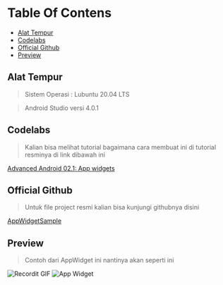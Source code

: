 # Table Of Contens
- [Alat Tempur](#alat-tempur)
- [Codelabs](#codelabs)
- [Official Github](#official-github)
- [Preview](#preview)

## Alat Tempur
> Sistem Operasi : Lubuntu 20.04 LTS

> Android Studio versi 4.0.1


## Codelabs
> Kalian bisa melihat tutorial bagaimana cara membuat ini di tutorial resminya di link dibawah ini

[Advanced Android 02.1: App widgets](https://codelabs.developers.google.com/codelabs/advanced-android-training-widgets/index.html?index=..%2F..%2Fadvanced-android-training#0 "Advanced Android 02.1: App widgets")

## Official Github
> Untuk file project resmi kalian bisa kunjungi githubnya disini

[AppWidgetSample](https://github.com/google-developer-training/android-advanced/tree/master/AppWidgetSample "AppWidgetSample")

## Preview
> Contoh dari AppWidget ini nantinya akan seperti ini


![Recordit GIF](http://g.recordit.co/iLN6A0vSD8.gif)
![App Widget](https://codelabs.developers.google.com/codelabs/advanced-android-training-widgets/img/3eae90d32f6f193e.png)
